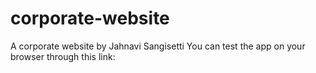 # corporate-website
A corporate website by Jahnavi Sangisetti
You can test the app on your browser through this link: 
